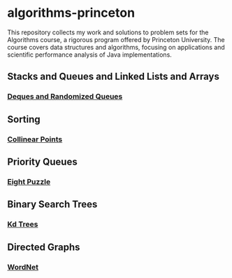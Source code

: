 # algorithms-princeton

This repository collects my work and solutions to problem sets for the Algorithms course, a rigorous program offered by Princeton University. The course covers data structures and algorithms, focusing on applications and scientific performance analysis of Java implementations.

## Stacks and Queues and Linked Lists and Arrays

### [Deques and Randomized Queues](https://github.com/amywlchong/algorithms-princeton/tree/master/Stacks%20and%20Queues%20and%20Linked%20Lists%20and%20Arrays%20-%20Deques%20and%20Randomized%20Queues)

## Sorting

### [Collinear Points](https://github.com/amywlchong/algorithms-princeton/tree/master/Sorting%20-%20Collinear%20Points)

## Priority Queues

### [Eight Puzzle](https://github.com/amywlchong/algorithms-princeton/tree/master/Priority%20Queues%20-%20Eight%20Puzzle)

## Binary Search Trees

### [Kd Trees](https://github.com/amywlchong/algorithms-princeton/tree/master/Binary%20Search%20Trees%20-%20Kd%20Trees)

## Directed Graphs

### [WordNet](https://github.com/amywlchong/algorithms-princeton/tree/master/Directed%20Graphs%20-%20WordNet)
